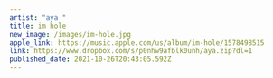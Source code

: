 ```yaml
---
artist: "aya "
title: im hole
new_image: /images/im-hole.jpg
apple_link: https://music.apple.com/us/album/im-hole/1578498515
link: https://www.dropbox.com/s/p0nhw9afblk0unh/aya.zip?dl=1
published_date: 2021-10-26T20:43:05.592Z
---
```

